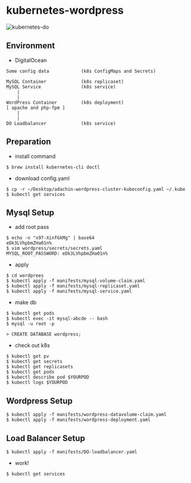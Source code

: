 # kubernetes-wordpress

![kubernetes-do](https://user-images.githubusercontent.com/5633085/62842749-4279e080-bcef-11e9-802f-6f2b1482458f.png)

## Environment
- DigitalOcean

```
Some config data            (k8s ConfigMaps and Secrets)

MySQL Container             (k8s replicaset)
MySQL Service               (k8s service)
    |
    |
WordPress Container         (k8s deployment)
[ apache and php-fpm ]
    |
    |
DO Loadbalancer             (k8s service)
```

## Preparation

- install command

```
$ brew install kubernetes-cli doctl
```

- download config.yaml

```
$ cp -r ~/Desktop/adachin-wordpress-cluster-kubeconfig.yaml ~/.kube
$ kubectl get services
```

## Mysql Setup

- add root pass
```
$ echo -n "x97-XinfGkMg" | base64
eDk3LVhpbmZHa01n%
$ vim wordpress/secrets/secrets.yaml
MYSQL_ROOT_PASSWORD: eDk3LVhpbmZHa01n%
```

- apply

```
$ cd wordprees
$ kubectl apply -f manifests/mysql-volume-claim.yaml
$ kubectl apply -f manifests/mysql-replicaset.yaml
$ kubectl apply -f manifests/mysql-service.yaml

```

- make db

```
$ kubectl get pods
$ kubectl exec -it mysql-abcde -- bash 
$ mysql -u root -p

> CREATE DATABASE wordpress;
```

- check out k8s
```
$ kubectl get pv
$ kubectl get secrets
$ kubectl get replicasets
$ kubectl get pods
$ kubectl describe pod $YOURPOD
$ kubectl logs $YOURPOD
```

## Wordpress Setup

```
$ kubectl apply -f manifests/wordpress-datavolume-claim.yaml
$ kubectl apply -f manifests/wordpress-deployment.yaml
```

## Load Balancer Setup
```
$ kubectl apply -f manifests/DO-loadbalancer.yaml
```

- work!
```
$ kubectl get services
```
